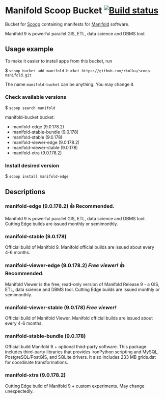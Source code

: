 # Manifold Scoop Bucket [![Build status](https://ci.appveyor.com/api/projects/status/xptg33rud6mfr2pg/branch/master?svg=true)](https://ci.appveyor.com/project/rkolka/scoop-manifold/branch/master)

Bucket for [Scoop](http://scoop.sh) containing manifests for [Manifold](http://manifold.net) software.

Manifold 9 is powerful parallel GIS, ETL, data science and DBMS tool.

## Usage example

To make it easier to install apps from this bucket, run

$ `scoop bucket add manifold-bucket https://github.com/rkolka/scoop-manifold.git`

The name `manifold-bucket` can be anything. You may change it.

### Check available versions

$ `scoop search manifold`

manifold-bucket bucket:

- manifold-edge (9.0.178.2)
- manifold-stable-bundle (9.0.178)
- manifold-stable (9.0.178)
- manifold-viewer-edge (9.0.178.2)
- manifold-viewer-stable (9.0.178)
- manifold-xtra (9.0.178.2)

### Install desired version

$ `scoop install manifold-edge`

## Descriptions

### manifold-edge (9.0.178.2) :+1: **Recommended.**

Manifold 9 is powerful parallel GIS, ETL, data science and DBMS tool. Cutting Edge builds are issued monthly or semimonthly.

### manifold-stable (9.0.178)

Official build of Manifold 9. Manifold official builds are issued about every 4-6 months.

### manifold-viewer-edge (9.0.178.2) ***Free viewer!*** :+1: **Recommended.**

Manifold Viewer is the free, read-only version of Manifold Release 9 - a GIS, ETL, data science and DBMS tool. Cutting Edge builds are issued monthly or semimonthly.

### manifold-viewer-stable (9.0.178) ***Free viewer!***

Official build of Manifold Viewer. Manifold official builds are issued about every 4-6 months.

### manifold-stable-bundle (9.0.178)

Official build Manifold 9 + optional third-party software. This package includes third-party libraries that provides IronPython scripting and MySQL, PostgreSQL/PostGIS, and SQLite drivers. It also includes 233 MB grids.dat for coordinate transformations.

### manifold-xtra (9.0.178.2)

Cutting Edge build of Manifold 9 + custom experiments. May change unexpectedly.
